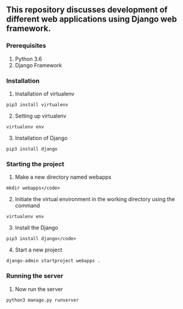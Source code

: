 ## This repository discusses development of different web applications using Django web framework.

### Prerequisites
  1. Python 3.6
  2. Django Framework
  
### Installation
  1. Installation of virtualenv
  
  ```pip3 install virtualenv```
  
  2. Setting up virtualenv
  
  ```virtualenv env```
  
  3. Installation of Django 
  
  ```pip3 install django```

### Starting the project
  1. Make a new directory named webapps  
  
  ```mkdir webapps</code>```
  
  2. Initiate the virtual environment in the working directory using the command
  
  ```virtualenv env```

  3. Install the Django
  
  ```pip3 install django</code>```
  
  4. Start a new project  
  
  ```django-admin startproject webapps .```

### Running the server
  1. Now run the server
   
   ```python3 manage.py runserver```

  
